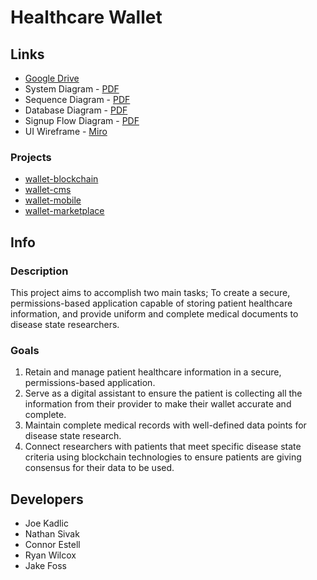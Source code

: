 # Healthcare Wallet

## Links

* [Google Drive](https://drive.google.com/drive/folders/1_yls1vmtaeNswSYSHJ6Jh7a6XzPyydkQ?usp=sharing)
* System Diagram - [PDF](https://drive.google.com/file/d/1M8lYaPHJd2E1IreHUaZcf_Q6Ky29tgie/view?usp=sharing)
* Sequence Diagram - [PDF](https://drive.google.com/file/d/1TUsv5Zo4XeQ-Q1PQDEU1BcdmeuRrkwv-/view?usp=sharing)
* Database Diagram - [PDF](https://drive.google.com/file/d/1G1bUflaVK4TG7XMCwE5DFOzC2usc5DW8/view?usp=share_link)
* Signup Flow Diagram - [PDF](https://drive.google.com/file/d/1UCT3MScA_dTCGdWfVGxfdtVHPTQ0vImn/view?usp=sharing)
* UI Wireframe - [Miro](https://miro.com/app/board/uXjVPP5VJak=/?share_link_id=701144025960)

### Projects
* [wallet-blockchain](https://github.com/Healthcare-Wallet/wallet/tree/main/wallet-blockchain)
* [wallet-cms](https://github.com/Healthcare-Wallet/wallet/tree/main/wallet-cms)
* [wallet-mobile](https://github.com/Healthcare-Wallet/wallet/tree/main/wallet-mobile)
* [wallet-marketplace](https://github.com/Healthcare-Wallet/wallet/tree/main/wallet-market)

## Info

### Description

This project aims to accomplish two main tasks;
To create a secure, permissions-based application capable of storing patient healthcare information,
and provide uniform and complete medical documents to disease state researchers.

### Goals
1. Retain and manage patient healthcare information in a secure, permissions-based application.
2. Serve as a digital assistant to ensure the patient is collecting all the information from their provider to make their wallet accurate and complete.
3. Maintain complete medical records with well-defined data points for disease state research.
4. Connect researchers with patients that meet specific disease state criteria using blockchain technologies to ensure patients are giving consensus for their data to be used.

## Developers
* Joe Kadlic
* Nathan Sivak
* Connor Estell
* Ryan Wilcox
* Jake Foss

